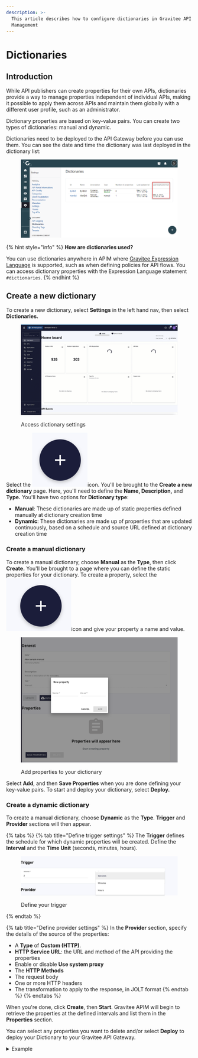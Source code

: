 ```yaml
---
description: >-
  This article describes how to configure dictionaries in Gravitee API
  Management
---
```


# Dictionaries

## Introduction

While API publishers can create properties for their own APIs, dictionaries provide a way to manage properties independent of individual APIs, making it possible to apply them across APIs and maintain them globally with a different user profile, such as an administrator.

Dictionary properties are based on key-value pairs. You can create two types of dictionaries: manual and dynamic.

Dictionaries need to be deployed to the API Gateway before you can use them. You can see the date and time the dictionary was last deployed in the dictionary list:

<figure><img src="../.gitbook/assets/image (103).png" alt=""><figcaption></figcaption></figure>

{% hint style="info" %}
**How are dictionaries used?**

You can use dictionaries anywhere in APIM where [Gravitee Expression Language](../getting-started/gravitee-expression-language.md) is supported, such as when defining policies for API flows. You can access dictionary properties with the Expression Language statement `#dictionaries`.
{% endhint %}

## Create a new dictionary

To create a new dictionary, select **Settings** in the left hand nav, then select **Dictionaries.**

<figure><img src="../.gitbook/assets/2023-06-28_10-17-24 (1).gif" alt=""><figcaption><p>Access dictionary settings</p></figcaption></figure>

Select the <img src="../.gitbook/assets/Screen Shot 2023-06-28 at 10.18.10 AM.png" alt="" data-size="line">icon. You'll be brought to the **Create a new dictionary** page. Here, you'll need to define the **Name, Description,** and **Type.** You'll have two options for **Dictionary type**:

* **Manual**: These dictionaries are made up of static properties defined manually at dictionary creation time
* **Dynamic**: These dictionaries are made up of properties that are updated continuously, based on a schedule and source URL defined at dictionary creation time

### Create a manual dictionary

To create a manual dictionary, choose **Manual** as the **Type**, then click **Create.** You'll be brought to a page where you can define the static properties for your dictionary. To create a property, select the <img src="../.gitbook/assets/Screen Shot 2023-06-28 at 10.22.56 AM.png" alt="" data-size="line">icon and give your property a name and value.

<figure><img src="../.gitbook/assets/Screen Shot 2023-06-28 at 10.24.08 AM.png" alt=""><figcaption><p>Add properties to your dictionary</p></figcaption></figure>

Select **Add**, and then **Save Properties** when you are done defining your key-value pairs. To start and deploy your dictionary, select **Deploy.**

### Create a dynamic dictionary

To create a manual dictionary, choose **Dynamic** as the **Type**. **Trigger** and **Provider** sections will then appear.

{% tabs %}
{% tab title="Define trigger settings" %}
The **Trigger** defines the schedule for which dynamic properties will be created. Define the **Interval** and the **Time Unit** (seconds, minutes, hours).

<figure><img src="../.gitbook/assets/Screen Shot 2023-06-28 at 10.28.44 AM.png" alt=""><figcaption><p>Define your trigger</p></figcaption></figure>
{% endtab %}

{% tab title="Define provider settings" %}
In the **Provider** section, specify the details of the source of the properties:

* A **Type** of **Custom (HTTP)**.
* **HTTP Service URL**: the URL and method of the API providing the properties
* Enable or disable **Use system proxy**
* The **HTTP Methods**
* The request body
* One or more HTTP headers
* The transformation to apply to the response, in JOLT format
{% endtab %}
{% endtabs %}

When you're done, click **Create**, then **Start**. Gravitee APIM will begin to retrieve the properties at the defined intervals and list them in the **Properties** section.

You can select any properties you want to delete and/or select **Deploy** to deploy your Dictionary to your Gravitee API Gateway.

<details>

<summary>Example</summary>

The following example creates a list of properties based on extracting the names and versions from the JSON at the defined URL and assigning them to the property keys and values:

<img src="https://docs.gravitee.io/images/apim/3.x/installation/configuration/configure-dict-dynamic-property-def.png" alt="" data-size="original">

When you select **Start**, the properties are added to the list according to the defined schedule:

<img src="https://docs.gravitee.io/images/apim/3.x/installation/configuration/configure-dict-dynamic-property-list.png" alt="" data-size="original">

</details>
